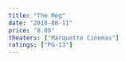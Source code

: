 ```yaml
---
title: "The Meg"
date: "2018-08-11"
price: "8.00"
theaters: ["Marquette Cinemas"]
ratings: ["PG-13"]
---
```

